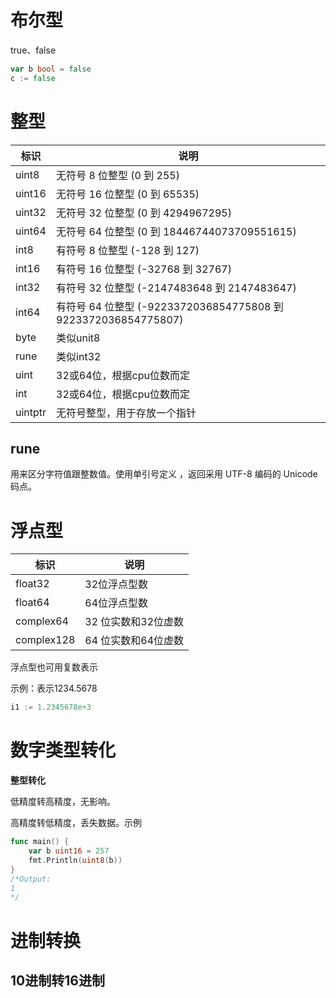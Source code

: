 # 布尔型

true、false

```go
var b bool = false
c := false
```

# 整型

| 标识   | 说明                                                         |
| ------ | ------------------------------------------------------------ |
| uint8  | 无符号 8 位整型 (0 到 255)                                   |
| uint16 | 无符号 16 位整型 (0 到 65535)                                |
| uint32 | 无符号 32 位整型 (0 到 4294967295)                           |
| uint64 | 无符号 64 位整型 (0 到 18446744073709551615)                 |
| int8   | 有符号 8 位整型 (-128 到 127)                                |
| int16  | 有符号 16 位整型 (-32768 到 32767)                           |
| int32  | 有符号 32 位整型 (-2147483648 到 2147483647)                 |
| int64  | 有符号 64 位整型 (-9223372036854775808 到 9223372036854775807) |
| byte  | 类似unit8                    |
| rune    | 类似int32              |
| uint    | 32或64位，根据cpu位数而定    |
| int     | 32或64位，根据cpu位数而定 |
| uintptr | 无符号整型，用于存放一个指针 |
## rune

用来区分字符值跟整数值。使用单引号定义 ，返回采用 UTF-8 编码的 Unicode 码点。

# 浮点型

| 标识       | 说明                |
| ---------- | ------------------- |
| float32    | 32位浮点型数        |
| float64    | 64位浮点型数        |
| complex64  | 32 位实数和32位虚数 |
| complex128 | 64 位实数和64位虚数 |

浮点型也可用复数表示

示例：表示1234.5678

```go
i1 := 1.2345678e+3
```



# 数字类型转化

**整型转化**

低精度转高精度，无影响。

高精度转低精度，丢失数据。示例

```go
func main() {
	var b uint16 = 257
	fmt.Println(uint8(b))
}
/*Output:
1
*/
```

# 进制转换

## 10进制转16进制

